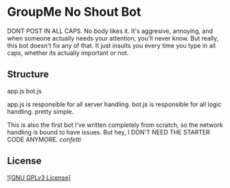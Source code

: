 # GroupMe No Shout Bot

DONT POST IN ALL CAPS. No body likes it. It's aggresive, annoying, and when someone actually needs your attention, you'll never know. But really, this bot doesn't fix any of that. It just insults you every time you type in all caps, whether its actually important or not.

## Structure

app.js
bot.js

app.js is responsible for all server handling.
bot.js is responsible for all logic handling.
pretty simple.

This is also the first bot I've written completely from scratch, so the network handling is bound to have issues. But hey, I DON'T NEED THE STARTER CODE ANYMORE. *confetti*


## License

[![GNU GPLv3 License]](LICENSE.txt)